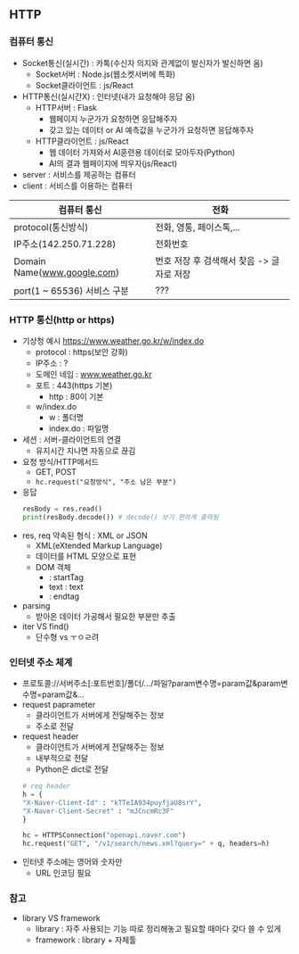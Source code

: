 ## HTTP
### 컴퓨터 통신
- Socket통신(실시간) : 카톡(수신자 의지와 관계없이 발신자가 발신하면 옴)
    - Socket서버 : Node.js(웹소켓서버에 특화)
    - Socket클라이언트 : js/React
- HTTP통신(실시간X) : 인터넷(내가 요청해야 응답 옴)
    - HTTP서버 : Flask
        - 웹페이지 누군가가 요청하면 응답해주자
        - 갖고 있는 데이터 or AI 예측값을 누군가가 요청하면 응답해주자
    - HTTP클라이언트 : js/React
        - 웹 데이터 가져와서 AI훈련용 데이터로 모아두자(Python)
        - AI의 결과 웹페이지에 띄우자(js/React)
- server : 서비스를 제공하는 컴퓨터
- client : 서비스를 이용하는 컴퓨터

|컴퓨터 통신|전화|
|----|----|
|protocol(통신방식)|전화, 영통, 페이스톡,...|
|IP주소(142.250.71.228)|전화번호|
|Domain Name(www.google.com)|번호 저장 후 검색해서 찾음 -> 글자로 저장|
|port(1 ~ 65536) 서비스 구분|???|

### HTTP 통신(http or https)
- 기상청 예시 https://www.weather.go.kr/w/index.do
    - protocol : https(보안 강화)
    - IP주소 : ?
    - 도메인 네임 : www.weather.go.kr
    - 포트 : 443(https 기본)
        - http : 80이 기본
    - w/index.do
        - w : 폴더명
        - index.do : 파일명 
- 세션 : 서버-클라이언트의 연결
    - 유지시간 지나면 자동으로 끊김 
- 요청 방식/HTTP메서드
    - GET, POST
    - ```hc.request("요청방식", "주소 남은 부분")```
- 응답
    ```py
    resBody = res.read()
    print(resBody.decode()) # decode() 보기 편하게 출력됨
    ```
- res, req 약속된 형식 : XML or JSON
    - XML(eXtended Markup Language)
    - 데이터를 HTML 모양으로 표현 
    - DOM 객체
        - <tagName attribute="val"> : startTag
        - text : text
        - </tagName> : endtag
- parsing
    - 받아온 데이터 가공해서 필요한 부분만 추출
- iter VS find()
    - 단수형 vs ㅜㅇㄹ려


### 인터넷 주소 체계
- 프로토콜://서버주소[:포트번호]/폴더/.../파일?param변수명=param값&param변수명=param값&...
- request paprameter
    - 클라이언트가 서버에게 전달해주는 정보
    - 주소로 전달
- request header
    - 클라이언트가 서버에게 전달해주는 정보
    - 내부적으로 전달
    - Python은 dict로 전달
    ```py
    # req header
    h = {
    "X-Naver-Client-Id" : "kTTeIA934puyfjaU8srY",
    "X-Naver-Client-Secret" : "mJCncmRc3F"
    }

    hc = HTTPSConnection("openapi.naver.com")
    hc.request("GET", "/v1/search/news.xml?query=" + q, headers=h)
    ```
- 인터넷 주소에는 영어와 숫자만
    - URL 인코딩 필요

### 참고
- library VS framework
    - library : 자주 사용되는 기능 따로 정리해놓고 필요할 때마다 갖다 쓸 수 있게 
    - framework : library + 자체툴